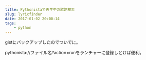 ```yaml
---
title: Pythonistaで再生中の歌詞検索
slug: lyricfinder
date: 2017-01-02 20:00:14
tags:
    - python
---
```

gistにバックアップしたのでついでに。
<!--more-->

<script src="https://gist.github.com/rneloso/8aecd136d2054f48008ec85be9e2944e.js"></script>

pythonista://ファイル名?action=runをランチャーに登録しとけば便利。
